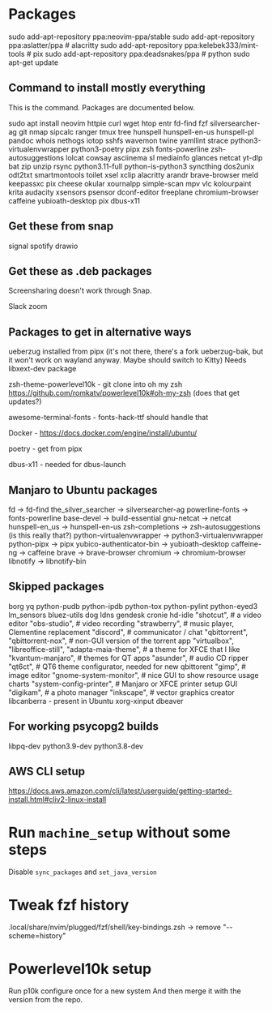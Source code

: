 # Packages
sudo add-apt-repository ppa:neovim-ppa/stable
sudo add-apt-repository ppa:aslatter/ppa   # alacritty
sudo add-apt-repository ppa:kelebek333/mint-tools  # pix
sudo add-apt-repository ppa:deadsnakes/ppa  # python
sudo apt-get update

## Command to install mostly everything

This is the command. Packages are documented below.

sudo apt install neovim httpie curl wget htop entr fd-find fzf silversearcher-ag git nmap sipcalc ranger tmux tree hunspell hunspell-en-us hunspell-pl pandoc whois nethogs iotop sshfs wavemon twine yamllint strace python3-virtualenvwrapper python3-poetry pipx zsh fonts-powerline zsh-autosuggestions lolcat cowsay asciinema sl mediainfo glances netcat yt-dlp bat zip unzip rsync python3.11-full python-is-python3 syncthing dos2unix odt2txt smartmontools toilet xsel xclip alacritty arandr brave-browser meld keepassxc pix cheese okular xournalpp simple-scan mpv vlc kolourpaint krita audacity xsensors psensor dconf-editor freeplane chromium-browser caffeine yubioath-desktop pix dbus-x11

## Get these from snap
signal
spotify
drawio

## Get these as .deb packages
Screensharing doesn't work through Snap.

Slack
zoom

## Packages to get in alternative ways
ueberzug installed from pipx (it's not there, there's a fork ueberzug-bak, but it won't work on wayland anyway. Maybe should switch to Kitty)
Needs libxext-dev package

zsh-theme-powerlevel10k - git clone into oh my zsh
https://github.com/romkatv/powerlevel10k#oh-my-zsh
(does that get updates?)

awesome-terminal-fonts - fonts-hack-ttf should handle that

Docker - https://docs.docker.com/engine/install/ubuntu/

poetry - get from pipx

dbus-x11 - needed for dbus-launch

## Manjaro to Ubuntu packages
fd -> fd-find
the_silver_searcher -> silversearcher-ag
powerline-fonts -> fonts-powerline 
base-devel -> build-essential
gnu-netcat -> netcat
hunspell-en_us -> hunspell-en-us
zsh-completions -> zsh-autosuggestions (is this really that?)
python-virtualenvwrapper -> python3-virtualenvwrapper
python-pipx -> pipx
yubico-authenticator-bin -> yubioath-desktop
caffeine-ng -> caffeine
brave -> brave-browser
chromium -> chromium-browser
libnotify -> libnotify-bin

## Skipped packages
borg
yq
python-pudb
python-ipdb
python-tox
python-pylint
python-eyed3
lm_sensors
bluez-utils
dog
ldns
gendesk
cronie
hd-idle
"shotcut",  # a video editor
"obs-studio",  # video recording
"strawberry",  # music player, Clementine replacement
"discord",  # communicator / chat
"qbittorrent",
"qbittorrent-nox",  # non-GUI version of the torrent app
"virtualbox",
"libreoffice-still",
"adapta-maia-theme",  # a theme for XFCE that I like
"kvantum-manjaro",  # themes for QT apps
"asunder",  # audio CD ripper
"qt6ct",  # QT6 theme configurator, needed for new qbittorent
"gimp",  # image editor
"gnome-system-monitor",  # nice GUI to show resource usage charts
"system-config-printer",  # Manjaro or XFCE printer setup GUI
"digikam",  # a photo manager
"inkscape",  # vector graphics creator
libcanberra - present in Ubuntu
xorg-xinput
dbeaver

## For working psycopg2 builds
libpq-dev
python3.9-dev python3.8-dev

## AWS CLI setup
https://docs.aws.amazon.com/cli/latest/userguide/getting-started-install.html#cliv2-linux-install

# Run `machine_setup` without some steps
Disable `sync_packages` and `set_java_version`

# Tweak fzf history
.local/share/nvim/plugged/fzf/shell/key-bindings.zsh -> remove "--scheme=history"

# Powerlevel10k setup
Run p10k configure once for a new system
And then merge it with the version from the repo.
